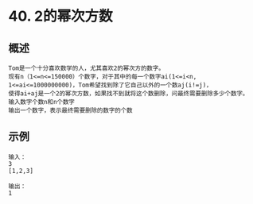 # 40. 2的幂次方数

## 概述
```text
Tom是一个十分喜欢数学的人，尤其喜欢2的幂次方的数字。
现有n（1<=n<=150000）个数字，对于其中的每一个数字ai(1<=i<n, 1<=ai<=1000000000)，Tom希望找到除了它自己以外的一个数aj(i!=j)，
使得ai+aj是一个2的幂次方数，如果找不到就将这个数删除，问最终需要删除多少个数字。
输入数字个数n和n个数字
输出一个数字，表示最终需要删除的数字的个数
```

## 示例
```text
输入：
3
[1,2,3]

输出：
1
```